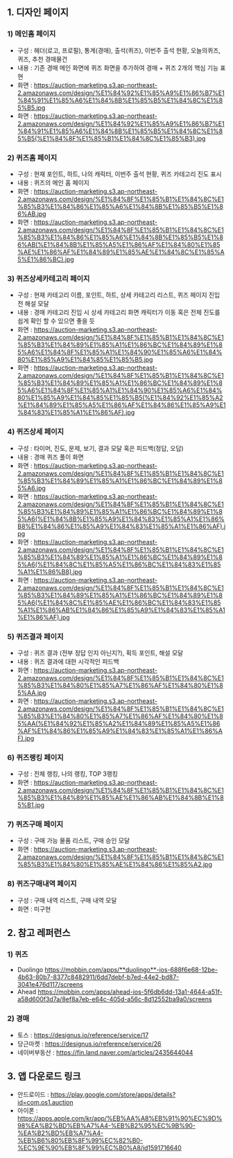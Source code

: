 ## 1. 디자인 페이지

### 1) 메인홈 페이지
   - 구성 : 헤더(로고, 프로필), 통계(경매), 출석(퀴즈), 이번주 출석 현황, 오늘의퀴즈, 퀴즈, 추천 경매물건
   - 내용 : 기존 경매 메인 화면에 퀴즈 화면을 추가하여 경매 + 퀴즈 2개의 핵심 기능 표현
   - 화면 : https://auction-marketing.s3.ap-northeast-2.amazonaws.com/design/%E1%84%92%E1%85%A9%E1%86%B7%E1%84%91%E1%85%A6%E1%84%8B%E1%85%B5%E1%84%8C%E1%85%B5.jpg
   - 화면 : https://auction-marketing.s3.ap-northeast-2.amazonaws.com/design/%E1%84%92%E1%85%A9%E1%86%B7%E1%84%91%E1%85%A6%E1%84%8B%E1%85%B5%E1%84%8C%E1%85%B5(%E1%84%8F%E1%85%B1%E1%84%8C%E1%85%B3).jpg

### 2) 퀴즈홈 페이지
   - 구성 : 현재 포인트, 하트, 나의 캐릭터, 이번주 출석 현황, 퀴즈 카테고리 진도 표시
   - 내용 : 퀴즈의 메인 홈 페이지   
   - 화면 : https://auction-marketing.s3.ap-northeast-2.amazonaws.com/design/%E1%84%8F%E1%85%B1%E1%84%8C%E1%85%B3%E1%84%86%E1%85%A6%E1%84%8B%E1%85%B5%E1%86%AB.jpg
   - 화면 : https://auction-marketing.s3.ap-northeast-2.amazonaws.com/design/%E1%84%8F%E1%85%B1%E1%84%8C%E1%85%B3%E1%84%86%E1%85%A6%E1%84%8B%E1%85%B5%E1%86%AB(%E1%84%8B%E1%85%A5%E1%86%AF%E1%84%80%E1%85%AE%E1%86%AF%E1%84%89%E1%85%AE%E1%84%8C%E1%85%A5%E1%86%BC).jpg

### 3) 퀴즈상세카테고리 페이지
   - 구성 : 현재 카테고리 이름, 포인트, 하트, 상세 카테고리 리스트, 퀴즈 페이지 진입 전 해설 모달
   - 내용 : 경매 카테고리 진입 시 상세 카테고리 화면 캐릭터가 이동 혹은 전체 진도를 쉽게 확인 할 수 있으면 좋을 듯
   - 화면 : https://auction-marketing.s3.ap-northeast-2.amazonaws.com/design/%E1%84%8F%E1%85%B1%E1%84%8C%E1%85%B3%E1%84%89%E1%85%A1%E1%86%BC%E1%84%89%E1%85%A6%E1%84%8F%E1%85%A1%E1%84%90%E1%85%A6%E1%84%80%E1%85%A9%E1%84%85%E1%85%B5.jpg
   - 화면 : https://auction-marketing.s3.ap-northeast-2.amazonaws.com/design/%E1%84%8F%E1%85%B1%E1%84%8C%E1%85%B3%E1%84%89%E1%85%A1%E1%86%BC%E1%84%89%E1%85%A6%E1%84%8F%E1%85%A1%E1%84%90%E1%85%A6%E1%84%80%E1%85%A9%E1%84%85%E1%85%B5(%E1%84%92%E1%85%A2%E1%84%89%E1%85%A5%E1%86%AF%E1%84%86%E1%85%A9%E1%84%83%E1%85%A1%E1%86%AF).jpg

### 4) 퀴즈상세 페이지
   - 구성 : 타이머, 진도, 문제, 보기, 결과 모달 혹은 피드백(정답, 오답)
   - 내용 : 경매 퀴즈 풀이 화면
   - 화면 : https://auction-marketing.s3.ap-northeast-2.amazonaws.com/design/%E1%84%8F%E1%85%B1%E1%84%8C%E1%85%B3%E1%84%89%E1%85%A1%E1%86%BC%E1%84%89%E1%85%A6.jpg
   - 화면 : https://auction-marketing.s3.ap-northeast-2.amazonaws.com/design/%E1%84%8F%E1%85%B1%E1%84%8C%E1%85%B3%E1%84%89%E1%85%A1%E1%86%BC%E1%84%89%E1%85%A6(%E1%84%8B%E1%85%A9%E1%84%83%E1%85%A1%E1%86%B8%E1%84%86%E1%85%A9%E1%84%83%E1%85%A1%E1%86%AF).jpg
   - 화면 : https://auction-marketing.s3.ap-northeast-2.amazonaws.com/design/%E1%84%8F%E1%85%B1%E1%84%8C%E1%85%B3%E1%84%89%E1%85%A1%E1%86%BC%E1%84%89%E1%85%A6(%E1%84%8C%E1%85%A5%E1%86%BC%E1%84%83%E1%85%A1%E1%86%B8).jpg
   - 화면 : https://auction-marketing.s3.ap-northeast-2.amazonaws.com/design/%E1%84%8F%E1%85%B1%E1%84%8C%E1%85%B3%E1%84%89%E1%85%A1%E1%86%BC%E1%84%89%E1%85%A6(%E1%84%8C%E1%85%AE%E1%86%BC%E1%84%83%E1%85%A1%E1%86%AB%E1%84%86%E1%85%A9%E1%84%83%E1%85%A1%E1%86%AF).jpg

### 5) 퀴즈결과 페이지
   - 구성 : 퀴즈 결과 (전부 정답 인지 아닌지?), 획득 포인트, 해설 모달
   - 내용 : 퀴즈 결과에 대한 시각적인 피드백
   - 화면 : https://auction-marketing.s3.ap-northeast-2.amazonaws.com/design/%E1%84%8F%E1%85%B1%E1%84%8C%E1%85%B3%E1%84%80%E1%85%A7%E1%86%AF%E1%84%80%E1%85%AA.jpg
   - 화면 : https://auction-marketing.s3.ap-northeast-2.amazonaws.com/design/%E1%84%8F%E1%85%B1%E1%84%8C%E1%85%B3%E1%84%80%E1%85%A7%E1%86%AF%E1%84%80%E1%85%AA(%E1%84%92%E1%85%A2%E1%84%89%E1%85%A5%E1%86%AF%E1%84%86%E1%85%A9%E1%84%83%E1%85%A1%E1%86%AF).jpg

### 6) 퀴즈랭킹 페이지
   - 구성 : 전체 랭킹, 나의 랭킹, TOP 3랭킹
   - 화면 : https://auction-marketing.s3.ap-northeast-2.amazonaws.com/design/%E1%84%8F%E1%85%B1%E1%84%8C%E1%85%B3%E1%84%89%E1%85%AE%E1%86%AB%E1%84%8B%E1%85%B1.jpg

### 7) 퀴즈구매 페이지
   - 구성 : 구매 가능 물품 리스트, 구매 승인 모달
   - 화면 : https://auction-marketing.s3.ap-northeast-2.amazonaws.com/design/%E1%84%8F%E1%85%B1%E1%84%8C%E1%85%B3%E1%84%80%E1%85%AE%E1%84%86%E1%85%A2.jpg

### 8) 퀴즈구매내역 페이지
   - 구성 : 구매 내역 리스트, 구매 내역 모달
   - 화면 : 미구현


## 2. 참고 레퍼런스
### 1) 퀴즈
   - Duolingo https://mobbin.com/apps/**duolingo**-ios-688f6e68-12be-4b63-80b7-8377c8482911/6dd7debf-b7ed-44e2-bd87-3041e476d117/screens
   - Ahead https://mobbin.com/apps/ahead-ios-5f6db6dd-13a1-4644-a51f-a58d600f3d7a/8ef8a7eb-e64c-405d-a56c-8d12552ba9a0/screens

### 2) 경매
   - 토스 : https://designus.io/reference/service/17
   - 당근마켓 : https://designus.io/reference/service/26
   - 네이버부동산 : https://fin.land.naver.com/articles/2435644044
 
## 3. 앱 다운로드 링크
   - 안드로이드 : https://play.google.com/store/apps/details?id=com.os1.auction
   - 아이폰 : https://apps.apple.com/kr/app/%EB%AA%A8%EB%91%90%EC%9D%98%EA%B2%BD%EB%A7%A4-%EB%B2%95%EC%9B%90-%EA%B2%BD%EB%A7%A4-%EB%B6%80%EB%8F%99%EC%82%B0-%EC%9E%90%EB%8F%99%EC%B0%A8/id1591716640

